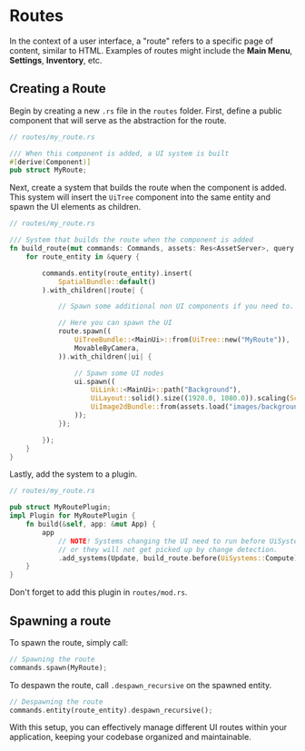 # Routes

In the context of a user interface, a "route" refers to a specific page of content, similar to HTML. Examples of routes might include the **Main Menu**, **Settings**, **Inventory**, etc.

## Creating a Route

Begin by creating a new `.rs` file in the `routes` folder. First, define a public component that will serve as the abstraction for the route.

```rust
// routes/my_route.rs

/// When this component is added, a UI system is built
#[derive(Component)]
pub struct MyRoute;
```

Next, create a system that builds the route when the component is added. This system will insert the `UiTree` component into the same entity and spawn the UI elements as children.

```rust
// routes/my_route.rs

/// System that builds the route when the component is added
fn build_route(mut commands: Commands, assets: Res<AssetServer>, query: Query<Entity, Added<MyRoute>>) {
    for route_entity in &query {

        commands.entity(route_entity).insert(
            SpatialBundle::default()
        ).with_children(|route| {

            // Spawn some additional non UI components if you need to.

            // Here you can spawn the UI
            route.spawn((
                UiTreeBundle::<MainUi>::from(UiTree::new("MyRoute")),
                MovableByCamera,
            )).with_children(|ui| {

                // Spawn some UI nodes
                ui.spawn((
                    UiLink::<MainUi>::path("Background"),
                    UiLayout::solid().size((1920.0, 1080.0)).scaling(Scaling::Fill).pack::<Base>(),
                    UiImage2dBundle::from(assets.load("images/background.png")),
                ));
            });

        });
    }
}
```

Lastly, add the system to a plugin.

```rust
// routes/my_route.rs

pub struct MyRoutePlugin;
impl Plugin for MyRoutePlugin {
    fn build(&self, app: &mut App) {
        app
            // NOTE! Systems changing the UI need to run before UiSystems::Compute
            // or they will not get picked up by change detection.
            .add_systems(Update, build_route.before(UiSystems::Compute));
    }
}
```

Don't forget to add this plugin in `routes/mod.rs`.

## Spawning a route

To spawn the route, simply call:

```rust
// Spawning the route
commands.spawn(MyRoute);
```

To despawn the route, call `.despawn_recursive` on the spawned entity.

```rust
// Despawning the route
commands.entity(route_entity).despawn_recursive();
```

With this setup, you can effectively manage different UI routes within your application, keeping your codebase organized and maintainable.